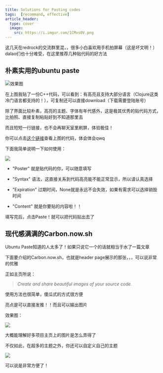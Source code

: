 ```yaml
---
title: Solutions for Pasting codes
tags:  [recommand, effective]
article_header:
  type: cover
  image:
    src: https://i.imgur.com/1CMvs0V.png
---
```


这几天在redrock的交流群里混，，很多小白喜欢用手机拍屏幕（这是坏文明！）dalao们也十分难受，在这里推荐几种贴代码的好方法

<!--more-->

## 朴素实用的ubuntu paste

![效果图](https://i.imgur.com/agBnEHX.png)

在上图我贴了一份C++代码，可以看到：有高亮且支持大部分语言（Clojure这类冷门语言都支持的！），可复制还可以直接download（下载需要登陆账号）

除了界面比较朴素，高亮的主题、字体有年代感外，这是极其优秀的贴代码方式，比拍照、直接复制粘贴好到不知道那里去

而且短短一行链接，也不会再聊天室里刷屏，体验极佳！

你可以点击[这个链接](https://paste.ubuntu.com/p/WNFGcBdZg6/)查看上图的代码，体会体会qwq

下面我简单说明一下如何使用：

![](https://i.imgur.com/DF43ACM.png)

* "Poster" 就是贴代码的你，可以随意填写

* "Syntax" 语法，这直接关系到代码高亮能不能正常显示，所以请认真选择

* "Expiration" 过期时间，None就是永远不会失效，如果有需求可以选择销毁时间

* "Content" 就是你要贴的内容啦！！

填写完后，点击Paste！就可以把代码贴出去了

## 现代感满满的Carbon.now.sh

Ubuntu Paste知道的人太多了！如果只说它一个的话就相当于水了一篇文章

下面要介绍的Carbon.now.sh，也就是header page展示的那张，，，可以说非常的优雅

正如主页所说：

> *Create and share beautiful images of your source code.*

使用方法也很简单，傻瓜式的方式很方便

亮点是可以直接发推！！而且可以输出图片

效果图：

![](https://i.imgur.com/1mk60U0.png)

大概能理解好多项目主页上的图片是怎么弄得了

不仅如此，在超多的主题之外，你还可以自定义自己的主题

![](https://i.imgur.com/WC8PnqT.png)

可以说是非常方便了！

